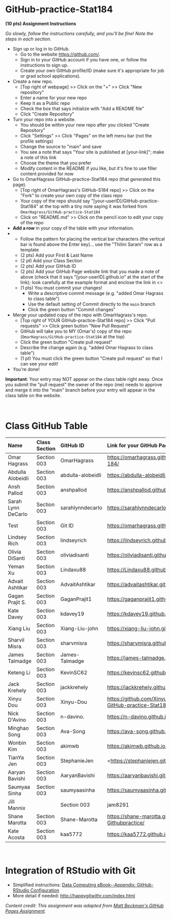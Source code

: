 # GitHub-practice-Stat184

**(10 pts) Assignment Instructions**

*Go slowly, follow the instructions carefully, and you'll be fine! Note the steps in each section.*
- Sign up or log in to GitHub.
     - Go to the website https://github.com/.
     - Sign in to your GitHub account if you have one, or follow the instructions to sign up.
     - Create your own GitHub profile/ID (make sure it's appropriate for job or grad school applications).
- Create a new repo.
    - [Top right of webpage] >> Click on the "+" >> Click "New repository" 
    - Enter a name for your new repo
    - Keep it as a Public repo
    - Check the box that says initialize with "Add a README file"
    - Click "Create Repository"
- Turn your repo into a website.
    - You should be within your new repo after you clicked "Create Repository"
    - Click "Settings" >> Click "Pages" on the left menu bar (not the profile settings)
    - Change the source to "main" and save  
    - You see a note that says "Your site is published at [your-link]"; make a note of this link
    - Choose the theme that you prefer
    - Modify content in the README if you like, but it's fine to use filler content provided for now  
- Go to OmarHagrass GitHub-practice-Stat184 repo (that generated this page).
    - [Top right of OmarHagrass's GitHub-S184 repo] >> Click on the "Fork" to create your own copy of the class repo
    - Your copy of the repo should say "[your-userID]/GitHub-practice-Stat184" at the top with a tiny note saying it was forked from `OmarHagrass/GitHub-practice-Stat184`
    - Click on "README.md" >> Click on the pencil icon to edit your copy of the repo
- **Add a row** in your copy of the table with your information. 
- 
    - Follow the pattern for placing the vertical bar characters (the vertical bar is found above the Enter key)... use the "Thilini Saram" row as a template
    - (2 pts) Add your First & Last Name  
    - (2 pt)  Add your Class Section
    - (2 pts) Add your GitHub ID  
    - (2 pts) Add your GitHub Page website link that you made a note of above (check that it says "[your-userID].github.io" at the start of the link); look carefully at the example format and enclose the link in <> 
    - (1 pts) You must commit your changes!
        - Write a descriptive commit message (e.g. "added Omar Hagrass to class table")
        - Use the default setting of Commit directly to the `main` branch
        - Click the green button "Commit changes" 
- Merge your updated copy of the repo with OmarHagrass's repo.
    - [Top right of YOUR GitHub-practice-Stat184 repo] >> Click "Pull requests" >> Click green button "New Pull Request"
    - GitHub will take you to MY (Omar's) copy of the repo (`OmarHagrass/GitHub-practice-Stat184` at the top)
    - Click the green button "Create pull request"
    - Describe the change again (e.g. "added Omar Hagrass to class table")
    - (1 pt) You must click the green button "Create pull request" so that I can see your edit!
- You're done!  
 
**Important**: Your entry may NOT appear on the class table right away.  Once you submit the "pull request" the owner of the repo (me) needs to approve and merge it into the "main" branch before your entry will appear in the class table on the website. 

<br>


# Class GitHub Table  

| Name                    | Class Section     | GitHub ID            | Link for your GitHub Page                                  |  
|:------------------------|:------------------|:---------------------|:-----------------------------------------------------------|  
| Omar Hagrass            | Section 003       | OmarHagrass          |<https://omarhagrass.github.io/GitHub-pages-184/>           |  
| Abdulla Alobeidli       | Section 003       | abdulla-alobeidli    |<https://abdulla-alobeidli.github.io/psu-1/>                | 
| Ansh Pallod             | Section 003       | anshpallod           |<https://anshpallod.github.io/STAT184/>                     | 
| Sarah Lynn DeCarlo      | Section 003       | sarahlynndecarlo     |<https://sarahlynndecarlo.github.io/Assignment1-/>          |
| Test                    | Section 003       | Git ID               | <https://omarhagrass.github.io/test-rep-184/>              |
| Lindsey Rich            | Section 003       | lindseyrich          | <https://lindseyrich.github.io/Stat184/>                     |
| Olivia DiSanti          | Section 003       | oliviadisanti        |<https://oliviadisanti.github.io/Olivia-DiSanti/>            |
| Yeman Xu                | Section 003       | Lindaxu88              | <https://Lindaxu88.github.io/Lindaxu/>              | 
| Advait Ashtikar         | Section 003       | AdvaitAshtikar       |<https://advaitashtikar.github.io/STAT184---PSU/>           |
| Gagan Prajit S.         | Section 003       | GaganPrajit1         |<https://gaganprajit1.github.io/Repo_1/>                    |
| Kate Davey              | Section 003       | kdavey19             |<https://kdavey19.github.io/GitHub-Introduction/>            |
| Xiang Liu               | Section 003       | Xiang-Liu-john       |<https://xiang-liu-john.github.io/STAT-184/>                |
| Sharvil Misra.          | Section 003       | sharvmisra           |<https://sharvmisra.github.io/STAT184Misra/>                |
| James Talmadge          | Section 003       | James-Talmadge       |<https://james-talmadge.github.io/My-repo/>                 |
| Keteng Li               | Section 003       | KevinSC62            |<https://kevinsc62.github.io/Keteng-Li/>                    |
| Jack Krehely            | Section 003       | jackkrehely          |<https://jackkrehely.github.io/projects/>                   |
| Xinyu Dou               | Section 003       | Xinyu-Dou            |<https://github.com/Xinyu-Dou/Xinyu-Dou-GitHub-practice-Stat184> |
| Nick D'Avino            | Section 003       | n-davino.            |<https://n-davino.github.io/davino/>                          |
| Minghao Song            | Section 003       | Ava-Song             |<https://ava-song.github.io/stat184-p1>                     |
| Wonbin Kim              | Section 003       | akimwb               |<https://akimwb.github.io/verbose-palm-tree/>               |
| TianYa Jen              | Section 003       | StephanieJen         |<https://stephaniejen.github.io/GitHub_Practice-/           |
| Aaryan Bavishi          | Section 003       | AaryanBavishi        | <https://aaryanbavishi.github.io/State184/>                |
| Saumyaa Sinha           | Section 003       | saumyaasinha         | <https://saumyaasinha.github.io/PSU/>                      |
| Jill Mannix|            | Section 003       | jam8291              | <https://jam8291.github.io/stat184/>                       |
| Shane Marotta           | Section 003       | Shane-Marotta        |<https://shane-marotta.github.io/Stat184-Githubpractice/>   |
| Kate Acosta             | Section 003       | kaa5772              |<https://kaa5772.github.io/Stat184/>                        |




<br>




# Integration of RStudio with Git

- Simplified instructions: [Data Computing eBook--Appendix: GitHub-RStudio Configuration](https://dtkaplan.github.io/DataComputingEbook/appendix-github-rstudio-configuration.html#appendix-github-rstudio-configuration)  
- More detail if needed: <http://happygitwithr.com/index.html>

*Content credit: This assignment was adapted from [Matt Beckman's GitHub Pages Assignment](https://mdbeckman.github.io/GitHub-Practice-184/).* 
